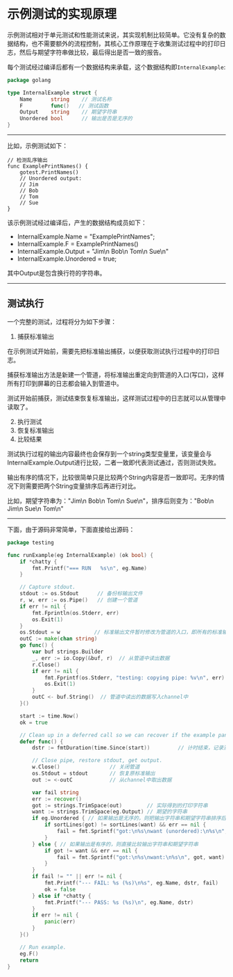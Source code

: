 # 示例测试的实现原理

示例测试相对于单元测试和性能测试来说，其实现机制比较简单。它没有复杂的数据结构，也不需要额外的流程控制，其核心工作原理在于收集测试过程中的打印日志，然后与期望字符串做比较，最后得出是否一致的报告。

每个测试经过编译后都有一个数据结构来承载，这个数据结构即`InternalExample`:
```go
package golang

type InternalExample struct {
	Name      string    // 测试名称
	F         func()   // 测试函数
	Output    string    // 期望字符串
	Unordered bool      // 输出是否是无序的
}
```

-------------------

比如，示例测试如下：
```gotemplate
// 检测乱序输出
func ExamplePrintNames() {
    gotest.PrintNames()
    // Unordered output:
    // Jim
    // Bob
    // Tom
    // Sue
}
```

该示例测试经过编译后，产生的数据结构成员如下：
- InternalExample.Name = "ExamplePrintNames";
- InternalExample.F = ExamplePrintNames()
- InternalExample.Output = "Jim\n Bob\n Tom\n Sue\n"
- InternalExample.Unordered = true;

其中Output是包含换行符的字符串。

--------------------

## 测试执行

一个完整的测试，过程将分为如下步骤：

1. 捕获标准输出

在示例测试开始前，需要先把标准输出捕获，以便获取测试执行过程中的打印日志。

捕获标准输出方法是新建一个管道，将标准输出重定向到管道的入口(写口)，这样所有打印到屏幕的日志都会输入到管道中。

测试开始前捕获，测试结束恢复标准输出，这样测试过程中的日志就可以从管理中读取了。

2. 执行测试
3. 恢复标准输出
4. 比较结果

测试执行过程的输出内容最终也会保存到一个string类型变量里，该变量会与InternalExample.Output进行比较，二者一致即代表测试通过，否则测试失败。

输出有序的情况下，比较很简单只是比较两个String内容是否一致即可。无序的情况下则需要把两个String变量排序后再进行对比。

比如，期望字符串为："Jim\n Bob\n Tom\n Sue\n"，排序后则变为："Bob\n Jim\n Sue\n Tom\n"

-------------------
下面，由于源码非常简单，下面直接给出源码：
```go
package testing 

func runExample(eg InternalExample) (ok bool) {
    if *chatty {
        fmt.Printf("=== RUN   %s\n", eg.Name)
    }

    // Capture stdout.
    stdout := os.Stdout      // 备份标输出文件
    r, w, err := os.Pipe()   // 创建一个管道
    if err != nil {
        fmt.Fprintln(os.Stderr, err)
        os.Exit(1)
    }
    os.Stdout = w           // 标准输出文件暂时修改为管道的入口，即所有的标准输出实际上都会进入管道
    outC := make(chan string)
    go func() {
        var buf strings.Builder
        _, err := io.Copy(&buf, r)  // 从管道中读出数据
        r.Close()
        if err != nil {
            fmt.Fprintf(os.Stderr, "testing: copying pipe: %v\n", err)
            os.Exit(1)
        }
        outC <- buf.String()  // 管道中读出的数据写入channel中
    }()

    start := time.Now()
    ok = true

    // Clean up in a deferred call so we can recover if the example panics.
    defer func() {
        dstr := fmtDuration(time.Since(start))         // 计时结束，记录测试用时

        // Close pipe, restore stdout, get output.
        w.Close()                // 关闭管道
        os.Stdout = stdout       // 恢复原标准输出
        out := <-outC            // 从channel中取出数据

        var fail string
        err := recover()
        got := strings.TrimSpace(out)        // 实际得到的打印字符串
        want := strings.TrimSpace(eg.Output) // 期望的字符串
        if eg.Unordered { // 如果输出是无序的，则把输出字符串和期望字符串排序后比较
            if sortLines(got) != sortLines(want) && err == nil {
                fail = fmt.Sprintf("got:\n%s\nwant (unordered):\n%s\n", out, eg.Output)
            }
        } else { // 如果输出是有序的，则直接比较输出字符串和期望字符串
            if got != want && err == nil {
                fail = fmt.Sprintf("got:\n%s\nwant:\n%s\n", got, want)
            }
        }
        if fail != "" || err != nil {
            fmt.Printf("--- FAIL: %s (%s)\n%s", eg.Name, dstr, fail)
            ok = false
        } else if *chatty {
            fmt.Printf("--- PASS: %s (%s)\n", eg.Name, dstr)
        }
        if err != nil {
            panic(err)
        }
    }()

    // Run example.
    eg.F()
    return
}
```
